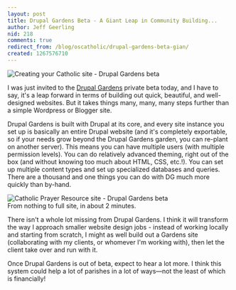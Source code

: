 ```yaml
---
layout: post
title: Drupal Gardens Beta - A Giant Leap in Community Building...
author: Jeff Geerling
nid: 218
comments: true
redirect_from: /blog/oscatholic/drupal-gardens-beta-gian/
created: 1267576710
---
```

<p class="rtecenter">
	<img alt="Creating your Catholic site - Drupal Gardens beta" class="imagecache-300px-by-300px" src="http://www.opensourcecatholic.com/sites/opensourcecatholic.com/files/imagecache/300px-by-300px/user-uploads/oscatholic/gardens-catholic.png" title="" /></p>
<p>
	I was just invited to the <a href="http://www.drupalgardens.com/">Drupal Gardens</a> private beta today, and I have to say, it&#39;s a leap forward in terms of building out quick, beautiful, and well-designed websites. But it takes things many, many, many steps further than a simple Wordpress or Blogger site.</p>
<p>
	Drupal Gardens is built with Drupal at its core, and every site instance you set up is basically an entire Drupal website (and it&#39;s completely exportable, so if your needs grow beyond the Drupal Gardens garden, you can re-plant on another server). This means you can have multiple users (with multiple permission levels). You can do relatively advanced theming, right out of the box (and without knowing too much about HTML, CSS, etc.!). You can set up multiple content types and set up specialized databases and queries. There are a thousand and one things you can do with DG much more quickly than by-hand.</p>
<p class="rtecenter">
	<img alt="Catholic Prayer Resource site - Drupal Gardens beta" class="imagecache-300px-by-300px" src="http://www.opensourcecatholic.com/sites/opensourcecatholic.com/files/imagecache/300px-by-300px/user-uploads/oscatholic/catholic-prayer-resource.png" title="" /><br />
	From nothing to full site, in about 2 minutes.</p>
<p>
	There isn&#39;t a whole lot missing from Drupal Gardens. I think it will transform the way I approach smaller website design jobs - instead of working locally and starting from scratch, I might as well build out a Gardens site (collaborating with my clients, or whomever I&#39;m working with), then let the client take over and run with it.</p>
<p>
	Once Drupal Gardens is out of beta, expect to hear a lot more. I think this system could help a lot of parishes in a lot of ways&mdash;not the least of which is financially!</p>
